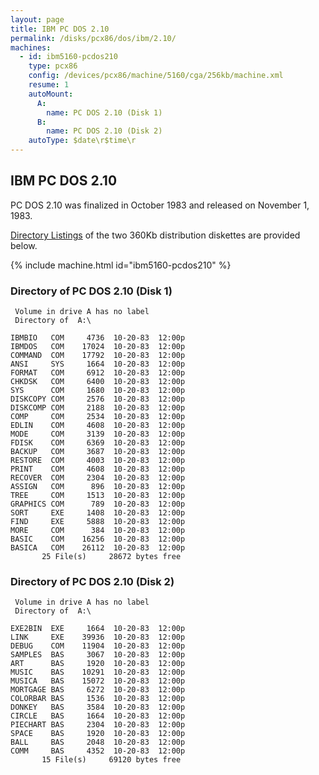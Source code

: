 ```yaml
---
layout: page
title: IBM PC DOS 2.10
permalink: /disks/pcx86/dos/ibm/2.10/
machines:
  - id: ibm5160-pcdos210
    type: pcx86
    config: /devices/pcx86/machine/5160/cga/256kb/machine.xml
    resume: 1
    autoMount:
      A:
        name: PC DOS 2.10 (Disk 1)
      B:
        name: PC DOS 2.10 (Disk 2)
    autoType: $date\r$time\r
---
```


IBM PC DOS 2.10
---------------

PC DOS 2.10 was finalized in October 1983 and released on November 1, 1983.

[Directory Listings](#directory-of-pc-dos-210-disk-1) of the two 360Kb distribution diskettes are provided below.

{% include machine.html id="ibm5160-pcdos210" %}

### Directory of PC DOS 2.10 (Disk 1)

	 Volume in drive A has no label
	 Directory of  A:\
	
	IBMBIO   COM     4736  10-20-83  12:00p
	IBMDOS   COM    17024  10-20-83  12:00p
	COMMAND  COM    17792  10-20-83  12:00p
	ANSI     SYS     1664  10-20-83  12:00p
	FORMAT   COM     6912  10-20-83  12:00p
	CHKDSK   COM     6400  10-20-83  12:00p
	SYS      COM     1680  10-20-83  12:00p
	DISKCOPY COM     2576  10-20-83  12:00p
	DISKCOMP COM     2188  10-20-83  12:00p
	COMP     COM     2534  10-20-83  12:00p
	EDLIN    COM     4608  10-20-83  12:00p
	MODE     COM     3139  10-20-83  12:00p
	FDISK    COM     6369  10-20-83  12:00p
	BACKUP   COM     3687  10-20-83  12:00p
	RESTORE  COM     4003  10-20-83  12:00p
	PRINT    COM     4608  10-20-83  12:00p
	RECOVER  COM     2304  10-20-83  12:00p
	ASSIGN   COM      896  10-20-83  12:00p
	TREE     COM     1513  10-20-83  12:00p
	GRAPHICS COM      789  10-20-83  12:00p
	SORT     EXE     1408  10-20-83  12:00p
	FIND     EXE     5888  10-20-83  12:00p
	MORE     COM      384  10-20-83  12:00p
	BASIC    COM    16256  10-20-83  12:00p
	BASICA   COM    26112  10-20-83  12:00p
	       25 File(s)     28672 bytes free

### Directory of PC DOS 2.10 (Disk 2)

	 Volume in drive A has no label
	 Directory of  A:\
	
	EXE2BIN  EXE     1664  10-20-83  12:00p
	LINK     EXE    39936  10-20-83  12:00p
	DEBUG    COM    11904  10-20-83  12:00p
	SAMPLES  BAS     3067  10-20-83  12:00p
	ART      BAS     1920  10-20-83  12:00p
	MUSIC    BAS    10291  10-20-83  12:00p
	MUSICA   BAS    15072  10-20-83  12:00p
	MORTGAGE BAS     6272  10-20-83  12:00p
	COLORBAR BAS     1536  10-20-83  12:00p
	DONKEY   BAS     3584  10-20-83  12:00p
	CIRCLE   BAS     1664  10-20-83  12:00p
	PIECHART BAS     2304  10-20-83  12:00p
	SPACE    BAS     1920  10-20-83  12:00p
	BALL     BAS     2048  10-20-83  12:00p
	COMM     BAS     4352  10-20-83  12:00p
	       15 File(s)     69120 bytes free
